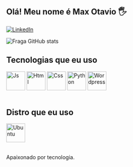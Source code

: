          

## Olá! Meu nome é Max Otavio 🖐️

[![LinkedIn](https://img.shields.io/badge/LinkedIn-0077B5?style=for-the-badge&logo=linkedin&logoColor=white)](https://www.linkedin.com/in/maxsalmeida)

![Fraga GitHub stats](https://github-readme-stats.vercel.app/api?username=MaxAlmeidaa&show_icons=true&theme=dracula&count_private=true)

## Tecnologias que eu uso
<div style="display: inline_block">
  <img align="center" alt="Js" src="https://cdn.jsdelivr.net/gh/devicons/devicon/icons/javascript/javascript-original.svg" width=50px height=50px />
  <img align="center" alt="Html" src="https://cdn.jsdelivr.net/gh/devicons/devicon/icons/javascript/javascript-original.svg" width=50px height=50px />
  <img align="center" alt="Css" src="https://cdn.jsdelivr.net/gh/devicons/devicon/icons/javascript/javascript-original.svg" width=50px height=50px />
  <img align="center" alt="Python" src="https://cdn.jsdelivr.net/gh/devicons/devicon/icons/javascript/javascript-original.svg" width=50px height=50px />
  <img align="center" alt="Wordpress" src="https://cdn.jsdelivr.net/gh/devicons/devicon/icons/javascript/javascript-original.svg" width=50px height=50px />

</div><br/>

## Distro que eu uso
<div style="display: inline_block">
 <img align="center" alt="Ubuntu" src="https://cdn.jsdelivr.net/gh/devicons/devicon/icons/javascript/javascript-original.svg" width=50px height=50px />                                        

</div><br/>

Apaixonado por tecnologia.
